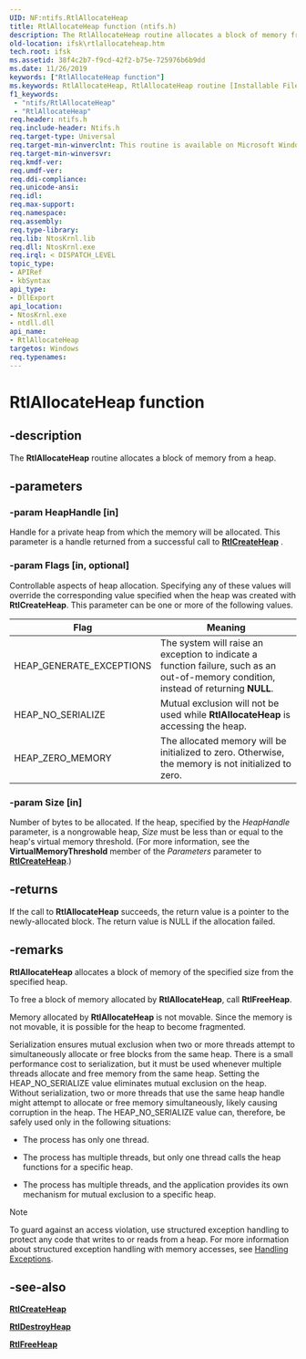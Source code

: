 ```yaml
---
UID: NF:ntifs.RtlAllocateHeap
title: RtlAllocateHeap function (ntifs.h)
description: The RtlAllocateHeap routine allocates a block of memory from a heap.
old-location: ifsk\rtlallocateheap.htm
tech.root: ifsk
ms.assetid: 38f4c2b7-f9cd-42f2-b75e-725976b6b9dd
ms.date: 11/26/2019
keywords: ["RtlAllocateHeap function"]
ms.keywords: RtlAllocateHeap, RtlAllocateHeap routine [Installable File System Drivers], ifsk.rtlallocateheap, ntifs/RtlAllocateHeap, rtlref_fa360ead-62c7-46c3-8d66-a73ee9e1a0bb.xml
f1_keywords:
 - "ntifs/RtlAllocateHeap"
 - "RtlAllocateHeap"
req.header: ntifs.h
req.include-header: Ntifs.h
req.target-type: Universal
req.target-min-winverclnt: This routine is available on Microsoft Windows XP and later.
req.target-min-winversvr: 
req.kmdf-ver: 
req.umdf-ver: 
req.ddi-compliance: 
req.unicode-ansi: 
req.idl: 
req.max-support: 
req.namespace: 
req.assembly: 
req.type-library: 
req.lib: NtosKrnl.lib
req.dll: NtosKrnl.exe
req.irql: < DISPATCH_LEVEL
topic_type:
- APIRef
- kbSyntax
api_type:
- DllExport
api_location:
- NtosKrnl.exe
- ntdll.dll
api_name:
- RtlAllocateHeap
targetos: Windows
req.typenames: 
---
```


# RtlAllocateHeap function

## -description

The **RtlAllocateHeap** routine allocates a block of memory from a heap.

## -parameters

### -param HeapHandle [in]

Handle for a private heap from which the memory will be allocated. This parameter is a handle returned from a successful call to [**RtlCreateHeap**](https://docs.microsoft.com/windows-hardware/drivers/ddi/ntifs/nf-ntifs-rtlcreateheap)    .

### -param Flags [in, optional]

Controllable aspects of heap allocation. Specifying any of these values will override the corresponding value specified when the heap was created with **RtlCreateHeap**. This parameter can be one or more of the following values.

| Flag | Meaning |
| ---- | ------- |
| HEAP_GENERATE_EXCEPTIONS | The system will raise an exception to indicate a function failure, such as an out-of-memory condition, instead of returning **NULL**. |
| HEAP_NO_SERIALIZE | Mutual exclusion will not be used while **RtlAllocateHeap** is accessing the heap. |
| HEAP_ZERO_MEMORY | The allocated memory will be initialized to zero. Otherwise, the memory is not initialized to zero. |

### -param Size [in]

Number of bytes to be allocated. If the heap, specified by the *HeapHandle* parameter, is a nongrowable heap, *Size* must be less than or equal to the heap's virtual memory threshold. (For more information, see the **VirtualMemoryThreshold** member of the *Parameters* parameter to [**RtlCreateHeap**](https://docs.microsoft.com/windows-hardware/drivers/ddi/ntifs/nf-ntifs-rtlcreateheap).)

## -returns

If the call to **RtlAllocateHeap** succeeds, the return value is a pointer to the newly-allocated block. The return value is NULL if the allocation failed.

## -remarks

**RtlAllocateHeap** allocates a block of memory of the specified size from the specified heap.

To free a block of memory allocated by **RtlAllocateHeap**, call **RtlFreeHeap**.

Memory allocated by **RtlAllocateHeap** is not movable. Since the memory is not movable, it is possible for the heap to become fragmented.

Serialization ensures mutual exclusion when two or more threads attempt to simultaneously allocate or free blocks from the same heap. There is a small performance cost to serialization, but it must be used whenever multiple threads allocate and free memory from the same heap. Setting the HEAP_NO_SERIALIZE value eliminates mutual exclusion on the heap. Without serialization, two or more threads that use the same heap handle might attempt to allocate or free memory simultaneously, likely causing corruption in the heap. The HEAP_NO_SERIALIZE value can, therefore, be safely used only in the following situations:

- The process has only one thread.

- The process has multiple threads, but only one thread calls the heap functions for a specific heap.

- The process has multiple threads, and the application provides its own mechanism for mutual exclusion to a specific heap.

> [!NOTE]
> To guard against an access violation, use structured exception handling to protect any code that writes to or reads from a heap. For more information about structured exception handling with memory accesses, see [Handling Exceptions](https://docs.microsoft.com/windows-hardware/drivers/kernel/handling-exceptions).

## -see-also

[**RtlCreateHeap**](https://docs.microsoft.com/windows-hardware/drivers/ddi/ntifs/nf-ntifs-rtlcreateheap)

[**RtlDestroyHeap**](https://docs.microsoft.com/windows-hardware/drivers/ddi/ntifs/nf-ntifs-rtldestroyheap)

[**RtlFreeHeap**](https://docs.microsoft.com/windows-hardware/drivers/ddi/ntifs/nf-ntifs-rtlfreeheap)
